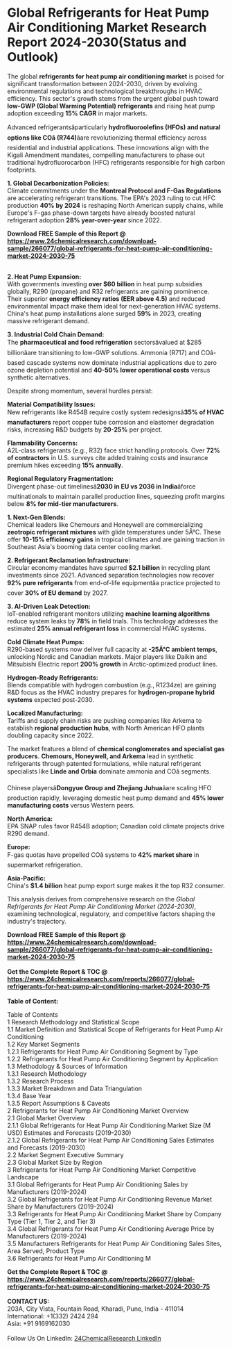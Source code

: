 <h1>Global Refrigerants for Heat Pump Air Conditioning Market Research Report 2024-2030(Status and Outlook)</h1><p>The global <strong>refrigerants for heat pump air conditioning market</strong> is poised for significant transformation between 2024-2030, driven by evolving environmental regulations and technological breakthroughs in HVAC efficiency. This sector's growth stems from the urgent global push toward <strong>low-GWP (Global Warming Potential) refrigerants</strong> and rising heat pump adoption exceeding <strong>15% CAGR</strong> in major markets.</p><p>Advanced refrigerantsâparticularly <strong>hydrofluoroolefins (HFOs) and natural options like COâ (R744)</strong>âare revolutionizing thermal efficiency across residential and industrial applications. These innovations align with the Kigali Amendment mandates, compelling manufacturers to phase out traditional hydrofluorocarbon (HFC) refrigerants responsible for high carbon footprints.</p><p><strong>1. Global Decarbonization Policies:</strong><br>
Climate commitments under the <strong>Montreal Protocol and F-Gas Regulations</strong> are accelerating refrigerant transitions. The EPA's 2023 ruling to cut HFC production <strong>40% by 2024</strong> is reshaping North American supply chains, while Europe's F-gas phase-down targets have already boosted natural refrigerant adoption <strong>28% year-over-year</strong> since 2022.</p><div><b>Download FREE Sample of this Report @ 
            <a href="https://www.24chemicalresearch.com/download-sample/266077/global-refrigerants-for-heat-pump-air-conditioning-market-2024-2030-75">
            https://www.24chemicalresearch.com/download-sample/266077/global-refrigerants-for-heat-pump-air-conditioning-market-2024-2030-75</a></b></div><br><p><strong>2. Heat Pump Expansion:</strong><br>
With governments investing <strong>over $60 billion</strong> in heat pump subsidies globally, R290 (propane) and R32 refrigerants are gaining prominence. Their superior <strong>energy efficiency ratios (EER above 4.5)</strong> and reduced environmental impact make them ideal for next-generation HVAC systems. China's heat pump installations alone surged <strong>59%</strong> in 2023, creating massive refrigerant demand.</p><p><strong>3. Industrial Cold Chain Demand:</strong><br>
The <strong>pharmaceutical and food refrigeration</strong> sectorsâvalued at $285 billionâare transitioning to low-GWP solutions. Ammonia (R717) and COâ-based cascade systems now dominate industrial applications due to zero ozone depletion potential and <strong>40-50% lower operational costs</strong> versus synthetic alternatives.</p><p>Despite strong momentum, several hurdles persist:</p><p><strong>Material Compatibility Issues:</strong><br>
New refrigerants like R454B require costly system redesignsâ<strong>35% of HVAC manufacturers</strong> report copper tube corrosion and elastomer degradation risks, increasing R&amp;D budgets by <strong>20-25%</strong> per project.</p><p><strong>Flammability Concerns:</strong><br>
A2L-class refrigerants (e.g., R32) face strict handling protocols. Over <strong>72% of contractors</strong> in U.S. surveys cite added training costs and insurance premium hikes exceeding <strong>15% annually</strong>.</p><p><strong>Regional Regulatory Fragmentation:</strong><br>
Divergent phase-out timelinesâ<strong>2030 in EU vs 2036 in India</strong>âforce multinationals to maintain parallel production lines, squeezing profit margins below <strong>8% for mid-tier manufacturers</strong>.</p><p><strong>1. Next-Gen Blends:</strong><br>
Chemical leaders like Chemours and Honeywell are commercializing <strong>zeotropic refrigerant mixtures</strong> with glide temperatures under 5Â°C. These offer <strong>10-15% efficiency gains</strong> in tropical climates and are gaining traction in Southeast Asia's booming data center cooling market.</p><p><strong>2. Refrigerant Reclamation Infrastructure:</strong><br>
Circular economy mandates have spurred <strong>$2.1 billion</strong> in recycling plant investments since 2021. Advanced separation technologies now recover <strong>92% pure refrigerants</strong> from end-of-life equipmentâa practice projected to cover <strong>30% of EU demand</strong> by 2027.</p><p><strong>3. AI-Driven Leak Detection:</strong><br>
IoT-enabled refrigerant monitors utilizing <strong>machine learning algorithms</strong> reduce system leaks by <strong>78%</strong> in field trials. This technology addresses the estimated <strong>25% annual refrigerant loss</strong> in commercial HVAC systems.</p><p><strong>Cold Climate Heat Pumps:</strong><br>
R290-based systems now deliver full capacity at <strong>-25Â°C ambient temps</strong>, unlocking Nordic and Canadian markets. Major players like Daikin and Mitsubishi Electric report <strong>200% growth</strong> in Arctic-optimized product lines.</p><p><strong>Hydrogen-Ready Refrigerants:</strong><br>
Blends compatible with hydrogen combustion (e.g., R1234ze) are gaining R&amp;D focus as the HVAC industry prepares for <strong>hydrogen-propane hybrid systems</strong> expected post-2030.</p><p><strong>Localized Manufacturing:</strong><br>
Tariffs and supply chain risks are pushing companies like Arkema to establish <strong>regional production hubs</strong>, with North American HFO plants doubling capacity since 2022.</p><p>The market features a blend of <strong>chemical conglomerates and specialist gas producers</strong>. <strong>Chemours, Honeywell, and Arkema</strong> lead in synthetic refrigerants through patented formulations, while natural refrigerant specialists like <strong>Linde and Orbia</strong> dominate ammonia and COâ segments.</p><p>Chinese playersâ<strong>Dongyue Group and Zhejiang Juhua</strong>âare scaling HFO production rapidly, leveraging domestic heat pump demand and <strong>45% lower manufacturing costs</strong> versus Western peers.</p><p><strong>North America:</strong><br>
EPA SNAP rules favor R454B adoption; Canadian cold climate projects drive R290 demand.</p><p><strong>Europe:</strong><br>
F-gas quotas have propelled COâ systems to <strong>42% market share</strong> in supermarket refrigeration.</p><p><strong>Asia-Pacific:</strong><br>
China's <strong>$1.4 billion</strong> heat pump export surge makes it the top R32 consumer.</p><p>This analysis derives from comprehensive research on the <em>Global Refrigerants for Heat Pump Air Conditioning Market (2024-2030)</em>, examining technological, regulatory, and competitive factors shaping the industry's trajectory.</p><div><b>Download FREE Sample of this Report @ 
            <a href="https://www.24chemicalresearch.com/download-sample/266077/global-refrigerants-for-heat-pump-air-conditioning-market-2024-2030-75">
            https://www.24chemicalresearch.com/download-sample/266077/global-refrigerants-for-heat-pump-air-conditioning-market-2024-2030-75</a></b></div><br><div><b>Get the Complete Report & TOC @ 
            <a href="https://www.24chemicalresearch.com/reports/266077/global-refrigerants-for-heat-pump-air-conditioning-market-2024-2030-75">
            https://www.24chemicalresearch.com/reports/266077/global-refrigerants-for-heat-pump-air-conditioning-market-2024-2030-75</a></b></div><br>
            <b>Table of Content:</b><p>Table of Contents<br />
1 Research Methodology and Statistical Scope<br />
1.1 Market Definition and Statistical Scope of Refrigerants for Heat Pump Air Conditioning<br />
1.2 Key Market Segments<br />
1.2.1 Refrigerants for Heat Pump Air Conditioning Segment by Type<br />
1.2.2 Refrigerants for Heat Pump Air Conditioning Segment by Application<br />
1.3 Methodology & Sources of Information<br />
1.3.1 Research Methodology<br />
1.3.2 Research Process<br />
1.3.3 Market Breakdown and Data Triangulation<br />
1.3.4 Base Year<br />
1.3.5 Report Assumptions & Caveats<br />
2 Refrigerants for Heat Pump Air Conditioning Market Overview<br />
2.1 Global Market Overview<br />
2.1.1 Global Refrigerants for Heat Pump Air Conditioning Market Size (M USD) Estimates and Forecasts (2019-2030)<br />
2.1.2 Global Refrigerants for Heat Pump Air Conditioning Sales Estimates and Forecasts (2019-2030)<br />
2.2 Market Segment Executive Summary<br />
2.3 Global Market Size by Region<br />
3 Refrigerants for Heat Pump Air Conditioning Market Competitive Landscape<br />
3.1 Global Refrigerants for Heat Pump Air Conditioning Sales by Manufacturers (2019-2024)<br />
3.2 Global Refrigerants for Heat Pump Air Conditioning Revenue Market Share by Manufacturers (2019-2024)<br />
3.3 Refrigerants for Heat Pump Air Conditioning Market Share by Company Type (Tier 1, Tier 2, and Tier 3)<br />
3.4 Global Refrigerants for Heat Pump Air Conditioning Average Price by Manufacturers (2019-2024)<br />
3.5 Manufacturers Refrigerants for Heat Pump Air Conditioning Sales Sites, Area Served, Product Type<br />
3.6 Refrigerants for Heat Pump Air Conditioning M</p><div><b>Get the Complete Report & TOC @ 
            <a href="https://www.24chemicalresearch.com/reports/266077/global-refrigerants-for-heat-pump-air-conditioning-market-2024-2030-75">
            https://www.24chemicalresearch.com/reports/266077/global-refrigerants-for-heat-pump-air-conditioning-market-2024-2030-75</a></b></div><br><b>CONTACT US:</b><br>
            203A, City Vista, Fountain Road, Kharadi, Pune, India - 411014<br>
            International: +1(332) 2424 294<br>
            Asia: +91 9169162030 <br><br>
            Follow Us On LinkedIn: <a href="https://www.linkedin.com/company/24chemicalresearch/">24ChemicalResearch LinkedIn</a>